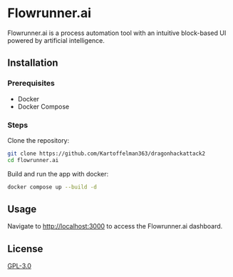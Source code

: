 # Flowrunner.ai

Flowrunner.ai is a process automation tool with an intuitive block-based UI powered by artificial intelligence.

## Installation

### Prerequisites
- Docker
- Docker Compose
### Steps
Clone the repository:
```bash
git clone https://github.com/Kartoffelman363/dragonhackattack2
cd flowrunner.ai
```
Build and run the app with docker:
```bash
docker compose up --build -d
```

## Usage
Navigate to [http://localhost:3000](http://localhost:3000) to access the Flowrunner.ai dashboard.

## License

[GPL-3.0](https://www.gnu.org/licenses/gpl-3.0.en.html)